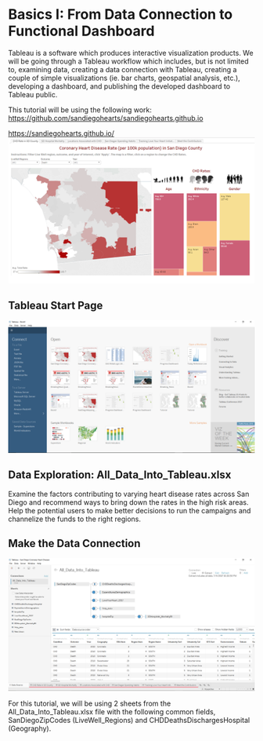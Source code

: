 # Basics I: From Data Connection to Functional Dashboard
Tableau is a software which produces interactive visualization products. We will be going through a Tableau workflow which includes, but is not limited to, examining data, creating a data connection with Tableau, creating a couple of simple visualizations (ie. bar charts, geospatial analysis, etc.), developing a dashboard, and publishing the developed dashboard to Tableau public. 

This tutorial will be using the following work: 
https://github.com/sandiegohearts/sandiegohearts.github.io

https://sandiegohearts.github.io/
<img src="https://github.com/OrysyaStus/TableauTutorials/blob/master/Tableau_Basics/Basics_I/Images/sampledashboard.PNG">

## Tableau Start Page
<img src="https://github.com/OrysyaStus/TableauTutorials/blob/master/Tableau_Basics/Basics_I/Images/StartPage.PNG">

## Data Exploration: All_Data_Into_Tableau.xlsx
Examine the factors contributing to varying heart disease rates across San Diego and recommend ways to bring down the rates in the high risk areas. Help the potential users to make better decisions to run the campaigns and channelize the funds to the right regions.

## Make the Data Connection
<img src="https://github.com/OrysyaStus/TableauTutorials/blob/master/Tableau_Basics/Basics_I/Images/DataConnections.PNG">

For this tutorial, we will be using 2 sheets from the All_Data_Into_Tableau.xlsx file with the following common fields, SanDiegoZipCodes (LiveWell_Regions) and CHDDeathsDischargesHospital (Geography).




